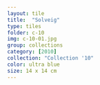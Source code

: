 ```yaml
---
layout: tile
title:  "Solveig"
type: tiles
folder: c-10
img: c-10-01.jpg
group: collections
category: [2010]
collection: "Collection '10"
color: ultra blue
size: 14 x 14 cm
---
```



